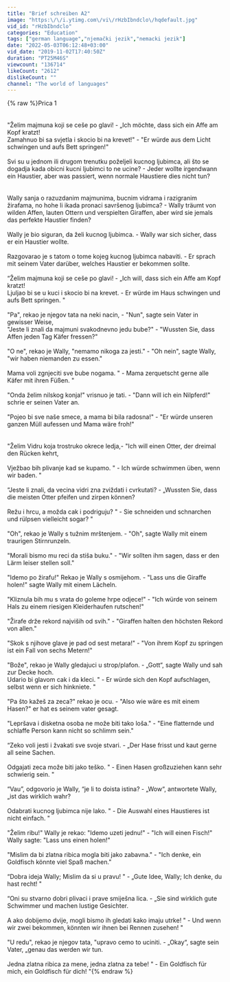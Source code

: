 ```yaml
---
title: "Brief schreiben A2"
image: "https:\/\/i.ytimg.com\/vi\/rHzbIbndclo\/hqdefault.jpg"
vid_id: "rHzbIbndclo"
categories: "Education"
tags: ["german language","njemački jezik","nemacki jezik"]
date: "2022-05-03T06:12:48+03:00"
vid_date: "2019-11-02T17:40:50Z"
duration: "PT25M46S"
viewcount: "136714"
likeCount: "2612"
dislikeCount: ""
channel: "The world of languages"
---
```

{% raw %}Prica 1<br /><br /><br />&quot;Želim majmuna koji se ceše po glavi! - „Ich möchte, dass sich ein Affe am Kopf kratzt!<br />Zamahnuo bi sa svjetla i skocio bi na krevet!&quot; - &quot;Er würde aus dem Licht schwingen und aufs Bett springen!&quot;<br /><br /> Svi su u jednom ili drugom trenutku poželjeli kucnog ljubimca, ali što se dogadja kada obicni kucni ljubimci to ne ucine? - Jeder wollte irgendwann ein Haustier, aber was passiert, wenn normale Haustiere dies nicht tun?<br /><br /><br />Wally sanja o razuzdanim majmunima, bucnim vidrama i razigranim žirafama, no hohe li ikada pronaci savršenog ljubimca? - Wally träumt von wilden Affen, lauten Ottern und verspielten Giraffen, aber wird sie jemals das perfekte Haustier finden?<br /><br />Wally je bio siguran, da želi kucnog ljubimca. - Wally war sich sicher, dass er ein Haustier wollte.<br /><br />Razgovarao je s tatom o tome kojeg kucnog ljubimca nabaviti. - Er sprach mit seinem Vater darüber, welches Haustier er bekommen sollte.<br /><br />“Želim majmuna koji se ceše po glavi! - „Ich will, dass sich ein Affe am Kopf kratzt!<br />Ljuljao bi se u kuci i skocio bi na krevet. - Er würde im Haus schwingen und aufs Bett springen. &quot;<br /><br />&quot;Pa&quot;, rekao je njegov tata na neki nacin, - &quot;Nun&quot;, sagte sein Vater in gewisser Weise,<br />&quot;Jeste li znali da majmuni svakodnevno jedu bube?&quot; - &quot;Wussten Sie, dass Affen jeden Tag Käfer fressen?&quot;<br /><br />&quot;O ne&quot;, rekao je Wally, &quot;nemamo nikoga za jesti.&quot; - &quot;Oh nein&quot;, sagte Wally, &quot;wir haben niemanden zu essen.&quot;<br /><br />Mama voli zgnjeciti sve bube nogama. &quot; - Mama zerquetscht gerne alle Käfer mit ihren Füßen. &quot;<br /><br />&quot;Onda želim nilskog konja!&quot; vrisnuo je tati. - &quot;Dann will ich ein Nilpferd!&quot; schrie er seinen Vater an.<br /><br />&quot;Pojeo bi sve naše smece, a mama bi bila radosna!&quot; - &quot;Er würde unseren ganzen Müll aufessen und Mama wäre froh!&quot;<br /><br /><br />&quot;Želim Vidru koja trostruko okrece ledja,- &quot;Ich will einen Otter, der dreimal den Rücken kehrt,<br /><br />Vježbao bih plivanje kad se kupamo. &quot; - Ich würde schwimmen üben, wenn wir baden. &quot;<br /><br />“Jeste li znali, da vecina vidri zna zviždati i cvrkutati? - „Wussten Sie, dass die meisten Otter pfeifen und zirpen können?<br /><br />Režu i hrcu, a možda cak i podriguju? &quot; - Sie schneiden und schnarchen und rülpsen vielleicht sogar? &quot;<br /><br />&quot;Oh&quot;, rekao je Wally s tužnim mrštenjem. - &quot;Oh&quot;, sagte Wally mit einem traurigen Stirnrunzeln.<br /><br />&quot;Morali bismo mu reci da stiša buku.&quot; - &quot;Wir sollten ihm sagen, dass er den Lärm leiser stellen soll.&quot;<br /><br />&quot;Idemo po žirafu!&quot; Rekao je Wally s osmijehom. - &quot;Lass uns die Giraffe holen!&quot; sagte Wally mit einem Lächeln.<br /><br />&quot;Kliznula bih mu s vrata do goleme hrpe odjece!&quot; - &quot;Ich würde von seinem Hals zu einem riesigen Kleiderhaufen rutschen!&quot;<br /><br />&quot;Žirafe drže rekord najviših od svih.&quot; - &quot;Giraffen halten den höchsten Rekord von allen.&quot;<br /><br />&quot;Skok s njihove glave je pad od sest metara!&quot; - &quot;Von ihrem Kopf zu springen ist ein Fall von sechs Metern!&quot;<br /><br />&quot;Bože&quot;, rekao je Wally gledajuci u strop/plafon. - „Gott“, sagte Wally und sah zur Decke hoch.<br />Udario bi glavom cak i da kleci. &quot; - Er würde sich den Kopf aufschlagen, selbst wenn er sich hinkniete. &quot;<br /><br />&quot;Pa što kažeš za zeca?&quot; rekao je ocu. - &quot;Also wie wäre es mit einem Hasen?&quot; er hat es seinem vater gesagt.<br /><br />&quot;Lepršava i disketna osoba ne može biti tako loša.&quot; - &quot;Eine flatternde und schlaffe Person kann nicht so schlimm sein.&quot;<br /><br />“Zeko voli jesti i žvakati sve svoje stvari. - „Der Hase frisst und kaut gerne all seine Sachen.<br /><br />Odgajati zeca može biti jako teško. &quot; - Einen Hasen großzuziehen kann sehr schwierig sein. &quot;<br /><br />“Vau”, odgovorio je Wally, “je li to doista istina? - „Wow“, antwortete Wally, „ist das wirklich wahr?<br /><br />Odabrati kucnog ljubimca nije lako. &quot; - Die Auswahl eines Haustieres ist nicht einfach. &quot;<br /><br />&quot;Želim ribu!&quot; Wally je rekao: &quot;Idemo uzeti jednu!&quot; - &quot;Ich will einen Fisch!&quot; Wally sagte: &quot;Lass uns einen holen!&quot;<br /><br />&quot;Mislim da bi zlatna ribica mogla biti jako zabavna.&quot; - &quot;Ich denke, ein Goldfisch könnte viel Spaß machen.&quot;<br /><br /> “Dobra ideja Wally; Mislim da si u pravu! &quot; - „Gute Idee, Wally; Ich denke, du hast recht! &quot;<br /><br />“Oni su stvarno dobri plivaci i prave smiješna lica. - „Sie sind wirklich gute Schwimmer und machen lustige Gesichter.<br /><br />A ako dobijemo dvije, mogli bismo ih gledati kako imaju utrke! &quot; - Und wenn wir zwei bekommen, könnten wir ihnen bei Rennen zusehen! &quot;<br /><br />&quot;U redu&quot;, rekao je njegov tata, &quot;upravo cemo to uciniti. - „Okay“, sagte sein Vater, „genau das werden wir tun.<br /><br />Jedna zlatna ribica za mene, jedna zlatna za tebe! &quot; - Ein Goldfisch für mich, ein Goldfisch für dich! &quot;{% endraw %}
